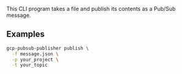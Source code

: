 This CLI program takes a file and publish its contents as a Pub/Sub message.

## Examples

```sh
gcp-pubsub-publisher publish \
  -f message.json \
  -p your_project \
  -t your_topic
```
